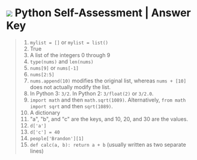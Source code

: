 # ![](https://ga-dash.s3.amazonaws.com/production/assets/logo-9f88ae6c9c3871690e33280fcf557f33.png) Python Self-Assessment | Answer Key

> 1. `mylist = []` or `mylist = list()`
> 2. True
> 3. A list of the integers 0 through 9
> 4. `type(nums)` and `len(nums)`
> 5. `nums[9]` or `nums[-1]`
> 6. `nums[2:5]`
> 7. `nums.append(10)` modifies the original list, whereas `nums + [10]` does not actually modify the list.
> 8. In Python 3: `3/2`. In Python 2: `3/float(2)` or `3/2.0`.
> 9. `import math` and then `math.sqrt(1089)`. Alternatively, `from math import sqrt` and then `sqrt(1089)`.
> 10. A dictionary
> 11. "a", "b", and "c" are the keys, and 10, 20, and 30 are the values.
> 12. `d['a']`
> 13. `d['c'] = 40`
> 14. `people['Brandon'][1]`
> 15. `def calc(a, b): return a + b` (usually written as two separate lines)

